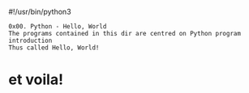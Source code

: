 #!/usr/bin/python3

	0x00. Python - Hello, World
	The programs contained in this dir are centred on Python program introduction
	Thus called Hello, World!

#		et voila!
